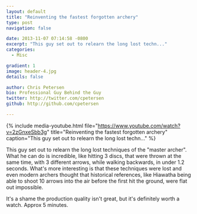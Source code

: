 ```yaml
---
layout: default
title: "Reinventing the fastest forgotten archery"
type: post
navigation: false

date: 2013-11-07 07:14:58 -0800
excerpt: "This guy set out to relearn the long lost techn..."
categories:
  - Misc

gradient: 1
image: header-4.jpg
details: false

author: Chris Petersen
bio: Professional Guy Behind the Guy
twitter: http://twitter.com/cpetersen
github: http://github.com/cpetersen

---
```


{% include media-youtube.html file="https://www.youtube.com/watch?v=2zGnxeSbb3g" title="Reinventing the fastest forgotten archery" caption="This guy set out to relearn the long lost techn..." %}

This guy set out to relearn the long lost techniques of the "master archer". What he can do is incredible, like hitting 3 discs, that were thrown at the same time, with 3 different arrows, while walking backwards, in under 1.2 seconds. What's more interesting is that these techniques were lost and even modern archers thought that historical references, like Hiawatha being able to shoot 10 arrows into the air before the first hit the ground, were flat out impossible. 

 It's a shame the production quality isn't great, but it's definitely worth a watch. Approx 5 minutes. 

